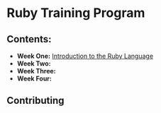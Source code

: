 # Ruby Training Program

## Contents:

+ **Week One:** [Introduction to the Ruby Language](/week_one)
+ **Week Two:** []()
+ **Week Three:** []()
+ **Week Four:** []()

## Contributing